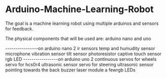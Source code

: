# Arduino-Machine-Learning-Robot
The goal is a machine learning robot using multiple arduinos and sensors for feedback.


The physical components that will be used are:
arduino nano and uno

----------------on arduino nano
2 ir sensors
temp and humudity sensor
microphone
vibration sensor
tilt sensor
photoresistor
captive touch sensor
rgb LED
-----------------on arduino uno
2 continuous servos for wheels
servo for hcs0r4 ultrasonic sensor
servo for steering
ultrasonic sensor pointing towards the back
buzzer
laser module
a fewrgb LEDs
